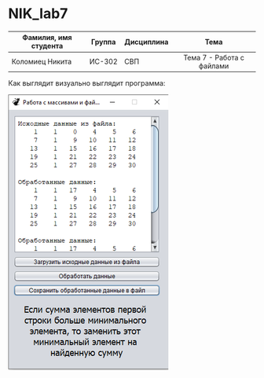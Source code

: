 # NIK_lab7
| Фамилия, имя студента | Группа    | Дисциплина  |Тема                              
| --------------------- |:---------:| ------------|:--------------------------------:|
| Коломиец Никита       | ИС-302    | СВП         | Тема 7 - Работа с файлами


Как выглядит визуально выглядит программа: 


![ScreenShot](Screenshot_1.png)
